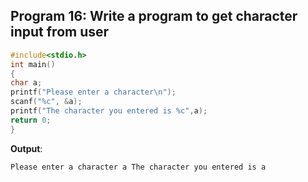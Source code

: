 ## Program 16: Write a program to get character input from user
```c
#include<stdio.h>
int main()
{
char a;
printf("Please enter a character\n");
scanf("%c", &a);
printf("The character you entered is %c",a);
return 0;
}
```
**Output**:
```
Please enter a character a The character you entered is a
```
